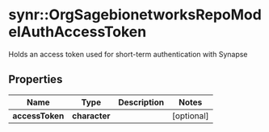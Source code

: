 # synr::OrgSagebionetworksRepoModelAuthAccessToken

Holds an access token used for short-term authentication with Synapse

## Properties
Name | Type | Description | Notes
------------ | ------------- | ------------- | -------------
**accessToken** | **character** |  | [optional] 


